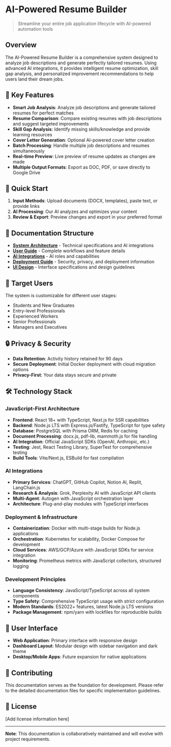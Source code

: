 # AI-Powered Resume Builder

> Streamline your entire job application lifecycle with AI-powered automation tools

## Overview

The AI-Powered Resume Builder is a comprehensive system designed to analyze job descriptions and generate perfectly tailored resumes. Using advanced AI integrations, it provides intelligent resume optimization, skill gap analysis, and personalized improvement recommendations to help users land their dream jobs.

## 🌟 Key Features

- **Smart Job Analysis**: Analyze job descriptions and generate tailored resumes for perfect matches
- **Resume Comparison**: Compare existing resumes with job descriptions and suggest targeted improvements
- **Skill Gap Analysis**: Identify missing skills/knowledge and provide learning resources
- **Cover Letter Generation**: Optional AI-powered cover letter creation
- **Batch Processing**: Handle multiple job descriptions and resumes simultaneously
- **Real-time Preview**: Live preview of resume updates as changes are made
- **Multiple Output Formats**: Export as DOC, PDF, or save directly to Google Drive

## 🚀 Quick Start

1. **Input Methods**: Upload documents (DOCX, templates), paste text, or provide links
2. **AI Processing**: Our AI analyzes and optimizes your content
3. **Review & Export**: Preview changes and export in your preferred format

## 📁 Documentation Structure

- [**System Architecture**](SYSTEM_ARCHITECTURE.md) - Technical specifications and AI integrations
- [**User Guide**](USER_GUIDE.md) - Complete workflows and feature details
- [**AI Integrations**](AI_INTEGRATIONS.md) - AI roles and capabilities
- [**Deployment Guide**](DEPLOYMENT.md) - Security, privacy, and deployment information
- [**UI Design**](UI_DESIGN.md) - Interface specifications and design guidelines

## 🎯 Target Users

The system is customizable for different user stages:
- Students and New Graduates
- Entry-level Professionals
- Experienced Workers
- Senior Professionals
- Managers and Executives

## 🔒 Privacy & Security

- **Data Retention**: Activity history retained for 90 days
- **Secure Deployment**: Initial Docker deployment with cloud migration options
- **Privacy-First**: Your data stays secure and private

## 🛠 Technology Stack

### JavaScript-First Architecture
- **Frontend**: React 18+ with TypeScript, Next.js for SSR capabilities
- **Backend**: Node.js LTS with Express.js/Fastify, TypeScript for type safety
- **Database**: PostgreSQL with Prisma ORM, Redis for caching
- **Document Processing**: docx.js, pdf-lib, mammoth.js for file handling
- **AI Integration**: Official JavaScript SDKs (OpenAI, Anthropic, etc.)
- **Testing**: Jest, React Testing Library, SuperTest for comprehensive testing
- **Build Tools**: Vite/Next.js, ESBuild for fast compilation

### AI Integrations
- **Primary Services**: ChatGPT, GitHub Copilot, Notion AI, Replit, LangChain.js
- **Research & Analysis**: Grok, Perplexity AI with JavaScript API clients
- **Multi-Agent**: Autogen with JavaScript orchestration layer
- **Architecture**: Plug-and-play modules with TypeScript interfaces

### Deployment & Infrastructure
- **Containerization**: Docker with multi-stage builds for Node.js applications
- **Orchestration**: Kubernetes for scalability, Docker Compose for development
- **Cloud Services**: AWS/GCP/Azure with JavaScript SDKs for service integration
- **Monitoring**: Prometheus metrics with JavaScript collectors, structured logging

### Development Principles
- **Language Consistency**: JavaScript/TypeScript across all system components
- **Type Safety**: Comprehensive TypeScript usage with strict configuration
- **Modern Standards**: ES2022+ features, latest Node.js LTS versions
- **Package Management**: npm/yarn with lockfiles for reproducible builds

## 📱 User Interface

- **Web Application**: Primary interface with responsive design
- **Dashboard Layout**: Modular design with sidebar navigation and dark theme
- **Desktop/Mobile Apps**: Future expansion for native applications

## 🤝 Contributing

This documentation serves as the foundation for development. Please refer to the detailed documentation files for specific implementation guidelines.

## 📄 License

[Add license information here]

---

**Note**: This documentation is collaboratively maintained and will evolve with project requirements.
